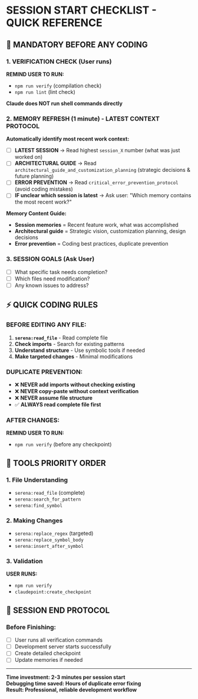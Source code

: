 # SESSION START CHECKLIST - QUICK REFERENCE

## 🚨 MANDATORY BEFORE ANY CODING

### 1. VERIFICATION CHECK (User runs)
**REMIND USER TO RUN:**
- `npm run verify` (compilation check)
- `npm run lint` (lint check)

**Claude does NOT run shell commands directly**

### 2. MEMORY REFRESH (1 minute) - LATEST CONTEXT PROTOCOL
**Automatically identify most recent work context:**
- [ ] **LATEST SESSION** → Read highest `session_X` number (what was just worked on)
- [ ] **ARCHITECTURAL GUIDE** → Read `architectural_guide_and_customization_planning` (strategic decisions & future planning)  
- [ ] **ERROR PREVENTION** → Read `critical_error_prevention_protocol` (avoid coding mistakes)
- [ ] **IF unclear which session is latest** → Ask user: "Which memory contains the most recent work?"

**Memory Content Guide:**
- **Session memories** = Recent feature work, what was accomplished
- **Architectural guide** = Strategic vision, customization planning, design decisions  
- **Error prevention** = Coding best practices, duplicate prevention

### 3. SESSION GOALS (Ask User)
- [ ] What specific task needs completion?
- [ ] Which files need modification?
- [ ] Any known issues to address?

## ⚡ QUICK CODING RULES

### BEFORE EDITING ANY FILE:
1. **`serena:read_file`** - Read complete file
2. **Check imports** - Search for existing patterns  
3. **Understand structure** - Use symbolic tools if needed
4. **Make targeted changes** - Minimal modifications

### DUPLICATE PREVENTION:
- ❌ **NEVER add imports without checking existing**
- ❌ **NEVER copy-paste without context verification**  
- ❌ **NEVER assume file structure**
- ✅ **ALWAYS read complete file first**

### AFTER CHANGES:
**REMIND USER TO RUN:**
- `npm run verify` (before any checkpoint)

## 🔧 TOOLS PRIORITY ORDER

### 1. File Understanding
- `serena:read_file` (complete)
- `serena:search_for_pattern` 
- `serena:find_symbol`

### 2. Making Changes
- `serena:replace_regex` (targeted)
- `serena:replace_symbol_body`
- `serena:insert_after_symbol`

### 3. Validation
**USER RUNS:**
- `npm run verify`
- `claudepoint:create_checkpoint`

## 🎯 SESSION END PROTOCOL

### Before Finishing:
- [ ] User runs all verification commands
- [ ] Development server starts successfully  
- [ ] Create detailed checkpoint
- [ ] Update memories if needed

---

**Time investment: 2-3 minutes per session start**  
**Debugging time saved: Hours of duplicate error fixing**  
**Result: Professional, reliable development workflow**